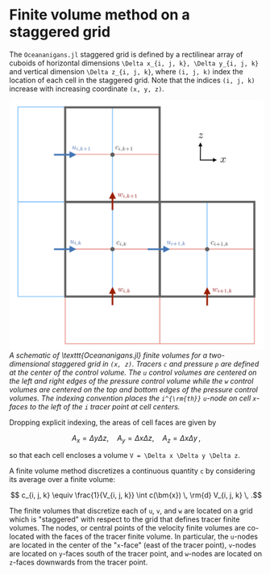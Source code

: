 # Finite volume method on a staggered grid

The `Oceananigans.jl` staggered grid is defined by a rectilinear array of cuboids of horizontal dimensions 
``\Delta x_{i, j, k}, \Delta y_{i, j, k}`` and vertical dimension 
``\Delta z_{i, j, k}``, where ``(i, j, k)`` index the location of each cell in the staggered grid.
Note that the indices ``(i, j, k)`` increase with increasing coordinate ``(x, y, z)``.

![Schematic of staggered grid](assets/staggered_grid.png)
*A schematic of \texttt{Oceananigans.jl} finite volumes for a two-dimensional staggered grid in ``(x, z)``.
Tracers ``c`` and pressure ``p`` are defined at the center of the control volume. The ``u`` control volumes are 
centered on the left and right edges of the pressure control volume while the ``w`` control volumes are centered 
on the top and bottom edges of the pressure control volumes. The indexing convention places the ``i^{\rm{th}}`` 
``u``-node on cell ``x``-faces to the left of the ``i`` tracer point at cell centers.*

Dropping explicit indexing, the areas of cell faces are given by
```math
    A_x = \Delta y \Delta z, \quad A_y = \Delta x \Delta z, \quad A_z = \Delta x \Delta y \, ,
```
so that each cell encloses a volume ``V = \Delta x \Delta y \Delta z``.

A finite volume method discretizes a continuous quantity ``c`` by considering its average over a finite volume:
```math
    c_{i, j, k} \equiv \frac{1}{V_{i, j, k}} \int c(\bm{x}) \, \rm{d} V_{i, j, k} \, .
```
The finite volumes that discretize each of ``u``, ``v``, and ``w`` are located on a grid which is "staggered" 
with respect to the grid that defines tracer finite volumes. 
The nodes, or central points of the velocity finite volumes are co-located with the faces of the tracer 
finite volume.
In particular, the ``u``-nodes are located in the center of the "``x``-face" (east of the tracer point), 
``v``-nodes are located on ``y``-faces south of the tracer point, and ``w``-nodes are located on 
``z``-faces downwards from the tracer point.

